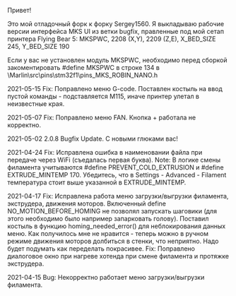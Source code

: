 Привет! 

Это мой отладочный форк к форку Sergey1560. Я выкладываю рабочие версии интерфейса MKS UI из ветки bugfix, правленные под мой сетап принтера Flying Bear 5:
MKSPWC, 2208 (X,Y), 2209 (Z,E), X_BED_SIZE 245, Y_BED_SIZE 190

Если у вас не установлен модуль MKSPWC, необходимо перед сборкой закоментировать #define MKSPWC в строке 134 в \Marlin\src\pins\stm32f1\pins_MKS_ROBIN_NANO.h

2021-05-15
Fix: Поправлено меню G-code. Поставлен костыль на ввод пустой команды - подставляется М115, иначе принтер улетал в неизвестные края.

2021-05-07
Fix: Поправлено меню FAN. Кнопка + работала не корректно.

2021-05-02 
2.0.8 Bugfix Update. С новыми глюками вас!

2021-04-24 
Fix: Исправлена ошибка в наименовании файла при передаче через WiFi (съедалась первая буква).
Note: В логике смены филамента учитываются #define PREVENT_COLD_EXTRUSION и #define EXTRUDE_MINTEMP 170. Убедитесь, что в Settings - Advanced - Filament температура стоит выше указанной в EXTRUDE_MINTEMP.

2021-04-17
Fix: Исправлена работа меню загрузки/выгрузки филамента, экструдера, движения моторов. Включенный define NO_MOTION_BEFORE_HOMING не позволял запускать шаговики (для этого необходимо было например запарковать голову). Поставил костыль в функцию homing_needed_error() для неблокирования данных меню. Как получилось мне не нравится - теперь можно в ручном режиме движения моторов долбиться в стенки, что неприятно. Надо будет подумать как переделать покрасивее.
Fix: Поправлено диалоговое окно при нагреве хотенда при смене филамента и протяжке экструдера.

2021-04-15
Bug: Некорректно работает меню загрузки/выгрузки филамента.
